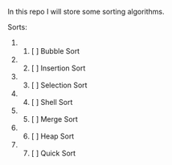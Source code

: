 In this repo I will store some sorting algorithms.

Sorts:
1. 1) [ ] Bubble Sort
2. 2) [ ] Insertion Sort
3. 3) [ ] Selection Sort
4. 4) [ ] Shell Sort
5. 5) [ ] Merge Sort
6. 6) [ ] Heap Sort
7. 7) [ ] Quick Sort